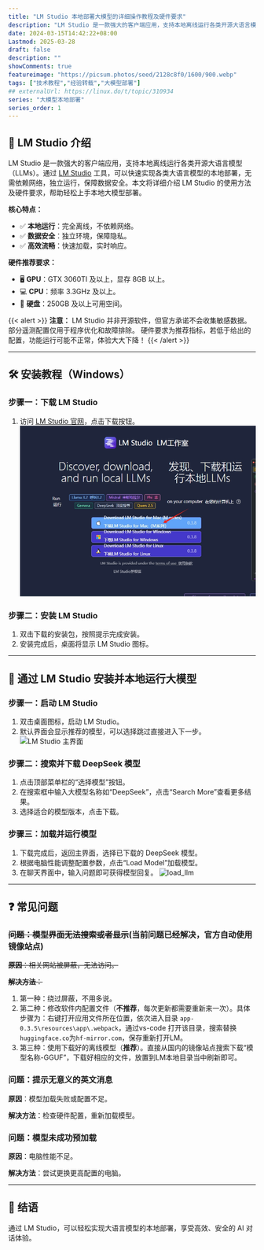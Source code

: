 ```yaml
---
title: "LM Studio 本地部署大模型的详细操作教程及硬件要求"
description: "LM Studio 是一款强大的客户端应用，支持本地离线运行各类开源大语言模型（LLMs）。通过LM Studio工具实现各类型AI模型本地部署的操作方法方式。"
date: 2024-03-15T14:42:22+08:00
Lastmod: 2025-03-28
draft: false
description: ""
showComments: true
featureimage: "https://picsum.photos/seed/2128c8f0/1600/900.webp"
tags: ["技术教程","经验转载","大模型部署"]
## externalUrl: https://linux.do/t/topic/310934
series: "大模型本地部署"
series_order: 1
---
```


## 🌟 LM Studio 介绍

LM Studio 是一款强大的客户端应用，支持本地离线运行各类开源大语言模型（LLMs）。通过 [LM Studio](https://lmstudio.ai/) 工具，可以快速实现各类大语言模型的本地部署，无需依赖网络，独立运行，保障数据安全。本文将详细介绍 LM Studio 的使用方法及硬件要求，帮助轻松上手本地大模型部署。

**核心特点：**

- ✅ **本地运行**：完全离线，不依赖网络。
- ✅ **数据安全**：独立环境，保障隐私。
- ✅ **高效流畅**：快速加载，实时响应。

**硬件推荐要求：**

- 🖥️ **GPU**：GTX 3060TI 及以上，显存 8GB 以上。
- 💻 **CPU**：频率 3.3GHz 及以上。
- 💾 **硬盘**：250GB 及以上可用空间。

{{< alert >}}
**注意：**
LM Studio 并非开源软件，但官方承诺不会收集敏感数据。部分遥测配置仅用于程序优化和故障排除。
硬件要求为推荐指标，若低于给出的配置，功能运行可能不正常，体验大大下降！
{{< /alert >}}

---

## 🛠️ 安装教程（Windows）

### 步骤一：下载 LM Studio

1. 访问 [LM Studio 官网](https://lmstudio.ai/)，点击下载按钮。
![下载按钮](download_lm.png)

### 步骤二：安装 LM Studio

1. 双击下载的安装包，按照提示完成安装。
2. 安装完成后，桌面将显示 LM Studio 图标。
<!-- ![LM Studio 图标](img/llm/lm_icon.png) -->

---

## 🚀 通过 LM Studio 安装并本地运行大模型

### 步骤一：启动 LM Studio

1. 双击桌面图标，启动 LM Studio。
2. 默认界面会显示推荐的模型，可以选择跳过直接进入下一步。
![LM Studio 主界面](img/llm/desktop.png)

### 步骤二：搜索并下载 DeepSeek 模型

1. 点击顶部菜单栏的“选择模型”按钮。
2. 在搜索框中输入大模型名称如“DeepSeek”，点击“Search More”查看更多结果。
3. 选择适合的模型版本，点击下载。

### 步骤三：加载并运行模型

1. 下载完成后，返回主界面，选择已下载的 DeepSeek 模型。
2. 根据电脑性能调整配置参数，点击“Load Model”加载模型。
3. 在聊天界面中，输入问题即可获得模型回复。
![load_llm](img/llm/load_llm.png)

---

## ❓ 常见问题

### ~~问题：模型界面无法搜索或者显示~~(当前问题已经解决，官方自动使用镜像站点)

~~**原因**：相关网站被屏蔽，无法访问。~~

~~**解决方法**：~~

1. 第一种：绕过屏蔽，不用多说。
2. 第二种：修改软件内配置文件（**不推荐**，每次更新都需要重新来一次）。具体步骤为：右键打开应用文件所在位置，依次进入目录 `app-0.3.5\resources\app\.webpack`，通过vs-code 打开该目录，搜索替换
`huggingface.co`为`hf-mirror.com`，保存重新打开LM。
1. 第三种：使用下载好的离线模型（**推荐**）。直接从国内的镜像站点搜索下载“模型名称-GGUF”，下载好相应的文件，放置到LM本地目录当中刷新即可。

### 问题：提示无意义的英文消息

**原因**：模型加载失败或配置不足。

**解决方法**：检查硬件配置，重新加载模型。

### 问题：模型未成功预加载

**原因**：电脑性能不足。

**解决方法**：尝试更换更高配置的电脑。

---

## 🎉 结语

通过 LM Studio，可以轻松实现大语言模型的本地部署，享受高效、安全的 AI 对话体验。
